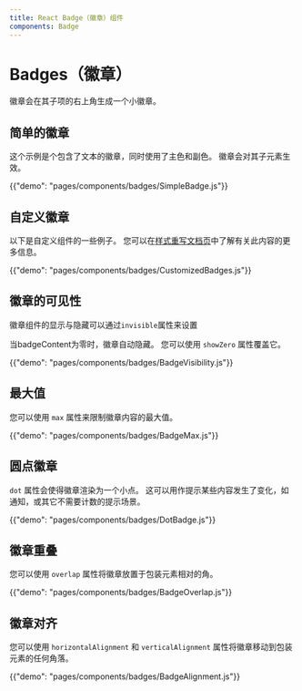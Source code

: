 ```yaml
---
title: React Badge（徽章）组件
components: Badge
---
```


# Badges（徽章）

<p class="description">徽章会在其子项的右上角生成一个小徽章。</p>

## 简单的徽章

这个示例是个包含了文本的徽章，同时使用了主色和副色。 徽章会对其子元素生效。

{{"demo": "pages/components/badges/SimpleBadge.js"}}

## 自定义徽章

以下是自定义组件的一些例子。 您可以在[样式重写文档页](/customization/components/)中了解有关此内容的更多信息。

{{"demo": "pages/components/badges/CustomizedBadges.js"}}

## 徽章的可见性

徽章组件的显示与隐藏可以通过`invisible`属性来设置

当badgeContent为零时，徽章自动隐藏。 您可以使用 `showZero` 属性覆盖它。

{{"demo": "pages/components/badges/BadgeVisibility.js"}}

## 最大值

您可以使用 `max` 属性来限制徽章内容的最大值。

{{"demo": "pages/components/badges/BadgeMax.js"}}

## 圆点徽章

`dot` 属性会使得徽章渲染为一个小点。 这可以用作提示某些内容发生了变化，如通知，或其它不需要计数的提示场景。

{{"demo": "pages/components/badges/DotBadge.js"}}

## 徽章重叠

您可以使用 `overlap` 属性将徽章放置于包装元素相对的角。

{{"demo": "pages/components/badges/BadgeOverlap.js"}}

## 徽章对齐

您可以使用 `horizontalAlignment` 和 `verticalAlignment` 属性将徽章移动到包装元素的任何角落。

{{"demo": "pages/components/badges/BadgeAlignment.js"}}
